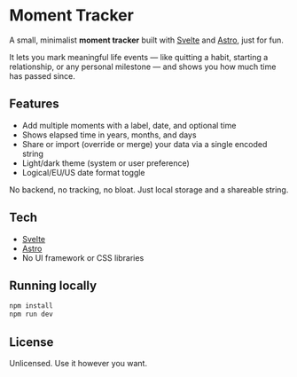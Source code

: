 # Moment Tracker

A small, minimalist **moment tracker** built with [Svelte](https://svelte.dev) and [Astro](https://astro.build), just for fun.

It lets you mark meaningful life events — like quitting a habit, starting a relationship, or any personal milestone — and shows you how much time has passed since.

## Features

- Add multiple moments with a label, date, and optional time
- Shows elapsed time in years, months, and days
- Share or import (override or merge) your data via a single encoded string
- Light/dark theme (system or user preference)
- Logical/EU/US date format toggle

No backend, no tracking, no bloat. Just local storage and a shareable string.

## Tech

- [Svelte](https://svelte.dev)
- [Astro](https://astro.build)
- No UI framework or CSS libraries

## Running locally

```bash
npm install
npm run dev
```

## License

Unlicensed. Use it however you want.
